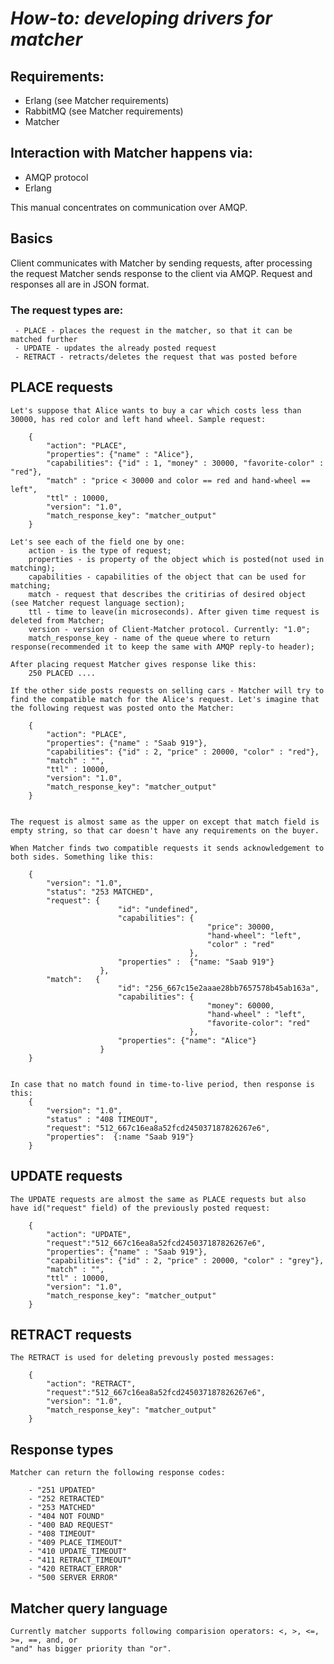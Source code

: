 # *How-to: developing drivers for matcher*


## Requirements:
- Erlang (see Matcher requirements)
- RabbitMQ (see Matcher requirements)
- Matcher

## Interaction with Matcher happens via:
- AMQP protocol 
- Erlang

This manual concentrates on communication over AMQP.

## Basics

Client communicates with Matcher by sending requests, after processing the request Matcher sends response to the client via AMQP.
Request and responses all are in JSON format. 

### The request types are:
     - PLACE - places the request in the matcher, so that it can be matched further
     - UPDATE - updates the already posted request
     - RETRACT - retracts/deletes the request that was posted before

## PLACE requests
    Let's suppose that Alice wants to buy a car which costs less than 30000, has red color and left hand wheel. Sample request:

        {
            "action": "PLACE",
            "properties": {"name" : "Alice"},
            "capabilities": {"id" : 1, "money" : 30000, "favorite-color" : "red"},
            "match" : "price < 30000 and color == red and hand-wheel == left",
            "ttl" : 10000,
            "version": "1.0",
            "match_response_key": "matcher_output"
        }

    Let's see each of the field one by one:
        action - is the type of request;
        properties - is property of the object which is posted(not used in matching);
        capabilities - capabilities of the object that can be used for matching;
        match - request that describes the critirias of desired object (see Matcher request language section);
        ttl - time to leave(in microseconds). After given time request is deleted from Matcher;
        version - version of Client-Matcher protocol. Currently: "1.0";
        match_response_key - name of the queue where to return response(recommended it to keep the same with AMQP reply-to header);

    After placing request Matcher gives response like this:
        250 PLACED ....
        
    If the other side posts requests on selling cars - Matcher will try to find the compatible match for the Alice's request. Let's imagine that the following request was posted onto the Matcher:
        
        {
            "action": "PLACE",
            "properties": {"name" : "Saab 919"},
            "capabilities": {"id" : 2, "price" : 20000, "color" : "red"},
            "match" : "",
            "ttl" : 10000,
            "version": "1.0",
            "match_response_key": "matcher_output"
        }


    The request is almost same as the upper on except that match field is empty string, so that car doesn't have any requirements on the buyer. 
    
    When Matcher finds two compatible requests it sends acknowledgement to both sides. Something like this:
        
        {
            "version": "1.0",
            "status": "253 MATCHED", 
            "request": {
                            "id": "undefined", 
                            "capabilities": {
                                                "price": 30000, 
                                                "hand-wheel": "left", 
                                                "color" : "red"
                                            },
                            "properties" :  {"name: "Saab 919"}
                        },
            "match":   {
                            "id": "256_667c15e2aaae28bb7657578b45ab163a", 
                            "capabilities": {
                                                "money": 60000, 
                                                "hand-wheel" : "left",
                                                "favorite-color": "red"
                                            }, 
                            "properties": {"name": "Alice"}
                        }
        }

            
    In case that no match found in time-to-live period, then response is this:
        {
            "version": "1.0", 
            "status" : "408 TIMEOUT", 
            "request": "512_667c16ea8a52fcd245037187826267e6", 
            "properties":  {:name "Saab 919"}
        }

            
## UPDATE requests
    The UPDATE requests are almost the same as PLACE requests but also have id("request" field) of the previously posted request:
        
        {
            "action": "UPDATE",
            "request":"512_667c16ea8a52fcd245037187826267e6", 
            "properties": {"name" : "Saab 919"},
            "capabilities": {"id" : 2, "price" : 20000, "color" : "grey"},
            "match" : "",
            "ttl" : 10000,
            "version": "1.0",
            "match_response_key": "matcher_output"
        }


## RETRACT requests
    The RETRACT is used for deleting prevously posted messages:
        
        {
            "action": "RETRACT",
            "request":"512_667c16ea8a52fcd245037187826267e6", 
            "version": "1.0",
            "match_response_key": "matcher_output"
        }
 
## Response types
    Matcher can return the following response codes:

        - "251 UPDATED"
        - "252 RETRACTED"
        - "253 MATCHED"
        - "404 NOT FOUND"
        - "400 BAD REQUEST"
        - "408 TIMEOUT"
        - "409 PLACE_TIMEOUT"
        - "410 UPDATE_TIMEOUT"
        - "411 RETRACT_TIMEOUT"
        - "420 RETRACT_ERROR"
        - "500 SERVER ERROR"
        
## Matcher query language
    Currently matcher supports following comparision operators: <, >, <=, >=, ==, and, or
    "and" has bigger priority than "or".
